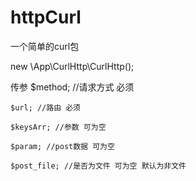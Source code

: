 # httpCurl
一个简单的curl包

new \App\CurlHttp\CurlHttp();

传参
    $method; //请求方式 必须
    
    $url; //路由 必须
    
    $keysArr; //参数 可为空
    
    $param; //post数据 可为空
    
    $post_file; //是否为文件 可为空 默认为非文件
